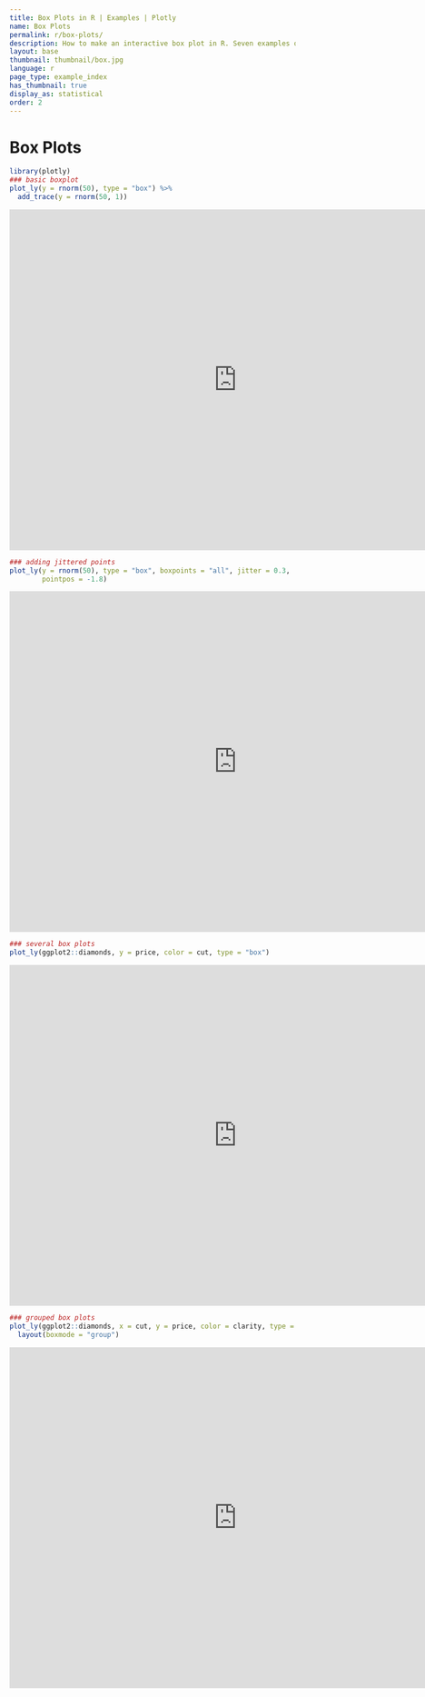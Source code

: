```yaml
---
title: Box Plots in R | Examples | Plotly
name: Box Plots
permalink: r/box-plots/
description: How to make an interactive box plot in R. Seven examples of box plots in R that are grouped, colored, and display the underlying data distribution.
layout: base
thumbnail: thumbnail/box.jpg
language: r
page_type: example_index
has_thumbnail: true
display_as: statistical
order: 2
---
```



# Box Plots


```r
library(plotly)
### basic boxplot
plot_ly(y = rnorm(50), type = "box") %>%
  add_trace(y = rnorm(50, 1))
```

<iframe height="600" id="igraph" scrolling="no" seamless="seamless" src="https://plot.ly/~RPlotBot/197.embed" width="800" frameBorder="0"></iframe>

```r
### adding jittered points
plot_ly(y = rnorm(50), type = "box", boxpoints = "all", jitter = 0.3,
        pointpos = -1.8)
```

<iframe height="600" id="igraph" scrolling="no" seamless="seamless" src="https://plot.ly/~RPlotBot/199.embed" width="800" frameBorder="0"></iframe>

```r
### several box plots
plot_ly(ggplot2::diamonds, y = price, color = cut, type = "box")
```

<iframe height="600" id="igraph" scrolling="no" seamless="seamless" src="https://plot.ly/~RPlotBot/201.embed" width="800" frameBorder="0"></iframe>

```r
### grouped box plots
plot_ly(ggplot2::diamonds, x = cut, y = price, color = clarity, type = "box") %>%
  layout(boxmode = "group")
```

<iframe height="600" id="igraph" scrolling="no" seamless="seamless" src="https://plot.ly/~RPlotBot/203.embed" width="800" frameBorder="0"></iframe>

